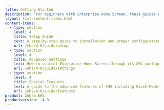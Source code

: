 ```yaml
---
title: Getting Started
description: 'For beginners with Enterprise Home Screen, these guides will ensure a trouble-free experience from setting up the tool with basic features through advanced configuration and mass deployment.'
layout: list-content-items.html
content-items:
  - type: section
    level: 4
    title: Setup Guide
    text: A step-by-step guide to installation and proper configuration of EHS on a device and a walk-through of its basic settings
    url: /ehs/4-0/guide/setup
  - type: section
    level: 4
    title: Advanced Settings
    text: How to control Enterprise Home Screen through its XML configuration file for centralized staging and mass deployment
    url: /ehs/4-0/guide/settings
  - type: section
    level: 4
    title: Special Features
    text: A guide to the advanced features of EHS including Kiosk Mode and device logging
    url: /ehs/4-0/guide/features
product: Zebra EHS
productversion: '4.0'
---
```

    












